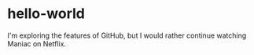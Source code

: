 # hello-world

I'm exploring the features of GitHub,
but I would rather continue watching Maniac on Netflix.
